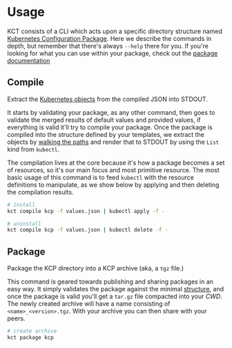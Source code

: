# Usage

KCT consists of a CLI which acts upon a specific directory structure named [Kubernetes Configuration Package][kcp]. Here we describe the commands in depth, but remember that there's always `--help` there for you. If you're looking for what you can use within your package, check out the [package documentation][kcp]

<a name="compile"></a>

## Compile

Extract the [Kubernetes objects][compile-objects] from the compiled JSON into STDOUT.

It starts by validating your package, as any other command, then goes to validate the merged results of default values and provided values, if everything is valid it'll try to compile your package. Once the package is compiled into the structure defined by your templates, we extract the objects by [walking the paths][kcp-objects] and render that to STDOUT by using the `List` kind from `kubectl`.

The compilation lives at the core because it's how a package becomes a set of resources, so it's our main focus and most primitive resource. The most basic usage of this command is to feed `kubectl` with the resource definitions to manipulate, as we show below by applying and then deleting the compilation results.

``` bash
# install
kct compile kcp -f values.json | kubectl apply -f -

# uninstall
kct compile kcp -f values.json | kubectl delete -f -
```

<a name="package"></a>

## Package

Package the KCP directory into a KCP archive (aka, a `tgz` file.)

This command is geared towards publishing and sharing packages in an easy way. It simply validates the package against the minimal [structure][kcp-structure], and once the package is valid you'll get a `tar.gz` file compacted into your _CWD_. The newly created archive will have a name consisting of `<name>_<version>.tgz`. With your archive you can then share with your peers.

```bash
# create archive
kct package kcp
```

[compile-objects]: https://kubernetes.io/docs/concepts/overview/working-with-objects/kubernetes-objects/
[kcp-structure]: ./kcp.md#structure
[kcp-objects]: ./kcp.md#objects
[kcp]: ./kcp.md
